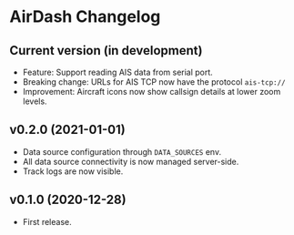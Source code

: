 # AirDash Changelog

## Current version (in development)

* Feature: Support reading AIS data from serial port.
* Breaking change: URLs for AIS TCP now have the protocol `ais-tcp://`
* Improvement: Aircraft icons now show callsign details at lower zoom levels.

## v0.2.0 (2021-01-01)

* Data source configuration through `DATA_SOURCES` env.
* All data source connectivity is now managed server-side.
* Track logs are now visible.

## v0.1.0 (2020-12-28)

* First release.

